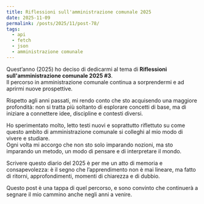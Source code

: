 ```yaml
---
title: Riflessioni sull'amministrazione comunale 2025
date: 2025-11-09
permalink: /posts/2025/11/post-78/
tags:
  - api
  - fetch
  - json
  - amministrazione comunale
---
```


Quest’anno (2025) ho deciso di dedicarmi al tema di **Riflessioni sull'amministrazione comunale 2025 #3**.  
Il percorso in amministrazione comunale continua a sorprendermi e ad aprirmi nuove prospettive.  

Rispetto agli anni passati, mi rendo conto che sto acquisendo una maggiore profondità: non si tratta più soltanto di esplorare concetti di base, 
ma di iniziare a connettere idee, discipline e contesti diversi.  

Ho sperimentato molto, letto testi nuovi e soprattutto riflettuto su come questo ambito di amministrazione comunale si colleghi al mio modo di vivere e studiare.  
Ogni volta mi accorgo che non sto solo imparando nozioni, ma sto imparando un metodo, un modo di pensare e di interpretare il mondo.  

Scrivere questo diario del 2025 è per me un atto di memoria e consapevolezza: è il segno che l’apprendimento non è mai lineare, 
ma fatto di ritorni, approfondimenti, momenti di chiarezza e di dubbio.  

Questo post è una tappa di quel percorso, e sono convinto che continuerà a segnare il mio cammino anche negli anni a venire.

